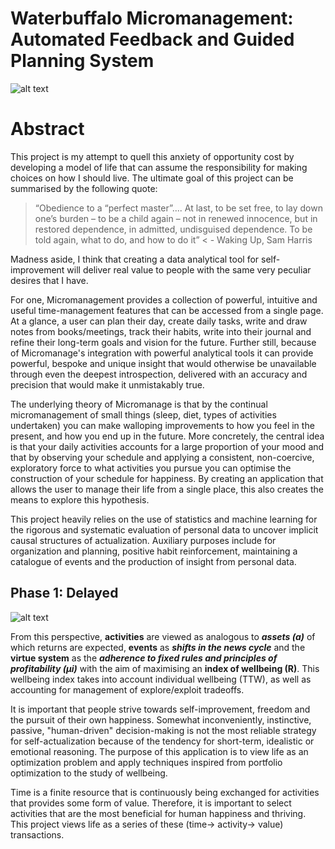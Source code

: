 # Waterbuffalo Micromanagement: Automated Feedback and Guided Planning System 

![alt text](https://github.com/waterbuffalo13/Waterbuffalo-Micromanagement/blob/master/screenshot-gif.gif)

# Abstract
This project is my attempt to quell this anxiety of opportunity cost by developing a model of life that can assume the responsibility for making choices on how I should live. The ultimate goal of this project can be summarised by the following quote:

>“Obedience to a “perfect master”.... At last, to be set free, to lay down one’s burden – to be a child again – not in renewed innocence, but in restored dependence, in admitted, undisguised dependence. To be told again, what to do, and how to do it” < - Waking Up, Sam Harris

Madness aside, I think that creating a data analytical tool for self-improvement will deliver real value to people with the same very peculiar desires that I have. 

For one, Micromanagement provides a collection of powerful, intuitive and useful time-management features that can be accessed from a single page. At a glance, a user can plan their day, create daily tasks, write and draw notes from books/meetings, track their habits, write into their journal and refine their long-term goals and vision for the future. Further still, because of Micromanage's integration with powerful analytical tools it  can provide powerful, bespoke and unique insight that would otherwise be unavailable through even the deepest introspection, delivered with an accuracy and precision that would make it unmistakably true. 

The underlying theory of Micromanage is that by the continual micromanagement of small things (sleep, diet, types of activities undertaken) you can make walloping improvements to how you feel in the present, and how you end up in the future. More concretely, the central idea is that your daily activities accounts for a large proportion of your mood and that by observing your schedule and applying a consistent, non-coercive, exploratory force to what activities you pursue you can optimise the construction of your schedule for happiness. By creating an application that allows the user to manage their life from a single place, this also creates the means to explore this hypothesis.

This project  heavily relies on the use of statistics and machine learning for the rigorous and systematic evaluation of personal data to uncover implicit causal structures of actualization. Auxiliary purposes include for organization and planning, positive habit reinforcement, maintaining a catalogue of events and the production of insight from personal data.

## Phase 1: Delayed
![alt text](https://github.com/waterbuffalo13/Waterbuffalo-Micromanagement/blob/master/misc_image/er_diagram.png)


From this perspective, **activities** are viewed as analogous to ***assets (a)*** of which returns are expected, **events** as ***shifts in the news cycle*** and the **virtue system** as the ***adherence to fixed rules and principles of profitability (μi)*** with the aim of maximising an **index of wellbeing (R)**. This wellbeing index takes into account individual wellbeing (TTW), as well as accounting for management of explore/exploit tradeoffs.

It is important that people strive towards self-improvement, freedom and the pursuit of their own happiness. Somewhat inconveniently, instinctive, passive, "human-driven" decision-making is not the most reliable strategy for self-actualization because of the tendency for short-term, idealistic or emotional reasoning. The purpose of this application is to view life as an optimization problem and apply techniques inspired from portfolio optimization to the study of wellbeing. 

Time is a finite resource that is continuously being exchanged for activities that provides some form of value. Therefore, it is important to select activities that are the most beneficial for human happiness and thriving. This project views life as a series of these (time-> activity-> value) transactions.


